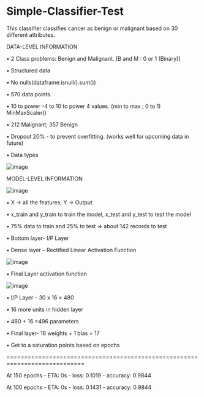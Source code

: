 # Simple-Classifier-Test

This classifier classifies cancer as benign or malignant based on 30 different attributes.

DATA-LEVEL INFORMATION

•	2 Class problems: Benign and Malignant. [B and M : 0 or 1 (Binary)]

•	Structured data

•	No nulls(dataframe.isnull().sum())

•	570 data points.

•	10 to power -4 to 10 to power 4 values. (min to max ; 0 to 1) MinMaxScaler()

•	212 Malignant; 357 Benign

•	Dropout 20% - to prevent overfitting. (works well for upcoming data in future)

•	Data types

![image](https://user-images.githubusercontent.com/40331004/207312346-3167a295-6523-41ca-8873-2ff4b69949c4.png)


MODEL-LEVEL INFORMATION

![image](https://user-images.githubusercontent.com/40331004/207312622-fc7331f9-95be-42cf-b200-b0262ad5ccae.png)

•	X -> all the features; Y -> Output

•	x_train and y_train to train the model, x_test and y_test to test the model

•	75% data to train and 25% to test => about 142 records to test

•	Bottom layer- I/P Layer

•	Dense layer – Rectified Linear Activation Function 

![image](https://user-images.githubusercontent.com/40331004/207312697-25f6fac1-2a96-4d96-8d54-0d0208d22d40.png)

•	Final Layer activation function

![image](https://user-images.githubusercontent.com/40331004/207312734-d5be22e0-2614-4838-86a1-f3ded7a2ef8c.png)

•	I/P Layer – 30 x 16 = 480

•	16 more units in hidden layer 

•	480 + 16 =496 parameters

•	Final layer- 16 weights + 1 bias = 17

•	Get to a saturation points based on epochs

============================================================================

At 150 epochs - ETA: 0s - loss: 0.1019 - accuracy: 0.9844                                                                          


At 100 epochs - ETA: 0s - loss: 0.1431 - accuracy: 0.9844                                                                                

